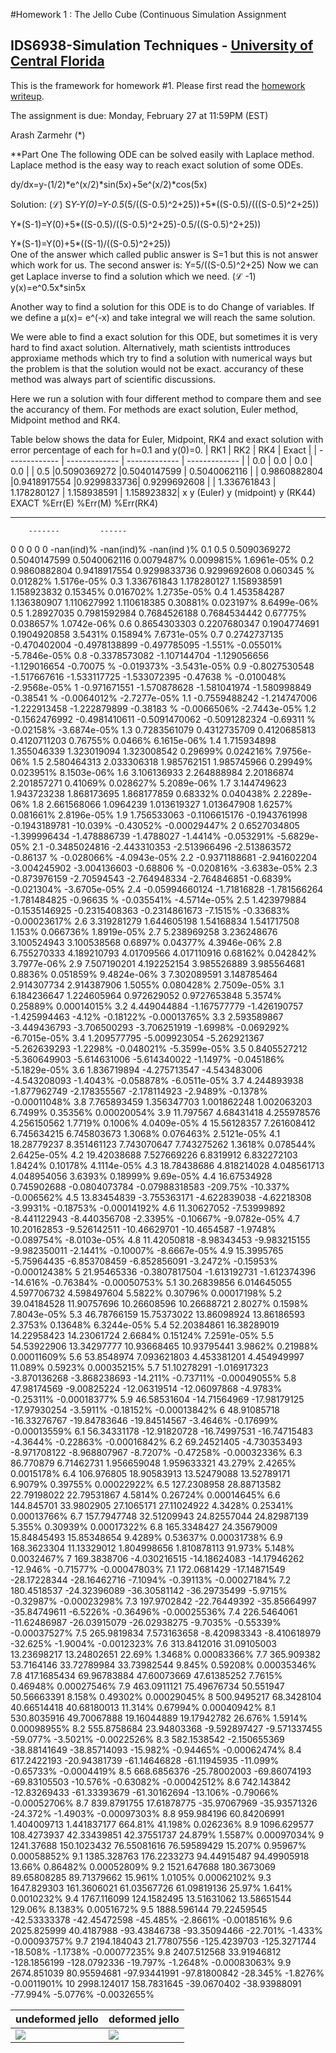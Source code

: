 #Homework 1 : The Jello Cube (Continuous Simulation Assignment
## IDS6938-Simulation Techniques - [University of Central Florida](http://www.ist.ucf.edu/grad/)


This is the framework for homework #1. Please first read the [homework writeup](HomeWork%231.pdf).

The assignment is due: Monday, February 27 at 11:59PM (EST)


Arash Zarmehr (*)



**Part One 
The following ODE can be solved easily with Laplace method. Laplace method is the easy way to reach exact solution of some ODEs.

dy/dx=y-(1/2)*e^(x/2)*sin⁡(5x)+5e^(x/2)*cos⁡(5x)

Solution:
(ℒ) 
S*Y-Y(0)=Y-0.5*(5/((S-0.5)^2+25))+5*((S-0.5)/(((S-0.5)^2+25))

Y*(S-1)=Y(0)+5*((S-0.5)/((S-0.5)^2+25)-0.5/((S-0.5)^2+25))

Y*(S-1)=Y(0)+5*((S-1)/((S-0.5)^2+25))  
One of the answer which called public answer is S=1 but this is not answer which work for us. 
The second answer is:
Y=5/((S-0.5)^2+25)
Now we can get Laplace inverse to find a solution which we need.
(ℒ -1)
y(x)=e^0.5x*sin⁡5x


Another way to find a solution for this ODE is to do Change of variables.
If we define a µ(x)= e^(-x)   and take integral we will reach the same solution.

We were able to find a exact solution for this ODE, but sometimes it is very hard to find axact solution. Alternatively, math scientists inttroduces approxiame methods which try to find a solution with numerical ways but the problem is that the solution would not be exact. accurancy of these method was always part of scientific discussions. 

Here we run a solution with four different method to compare them and see the accurancy of them. For methods are exact solution, Euler method, Midpoint method and RK4.

Table below shows the data for Euler, Midpoint, RK4 and exact solution with error percentage of each for h=0.1 and y(0)=0.
| RK1  | RK2 | RK4 | Exact |
| ------------- | ------------- | ------------- | ------------- |
| 0.0  | 0.0 | 0.0 | 0.0 |
| 0.5  |0.5090369272 |0.5040147599 |  0.5040062116 |
| 0.9860882804  |0.9418917554  |0.9299833736|  0.9299692608 |
| 1.336761843  | 1.178280127 | 1.158938591 | 1.158923832|
x       y (Euler)       y (midpoint)    y (RK44)        EXACT           %Err(E)
        %Err(M)         %Err(RK4)
----    ----------      ----------      ----------      ----------      -------
        -------         ------
0       0       0       0       0       -nan(ind)%      -nan(ind)%      -nan(ind
)%
0.1     0.5     0.5090369272    0.5040147599    0.5040062116    0.0079487%
0.0099815%      1.6961e-05%
0.2     0.9860882804    0.9418917554    0.9299833736    0.9299692608    0.060345
%       0.01282%        1.5176e-05%
0.3     1.336761843     1.178280127     1.158938591     1.158923832     0.15345%
        0.016702%       1.2735e-05%
0.4     1.453584287     1.136380907     1.110627992     1.110618385     0.30881%
        0.023197%       8.6499e-06%
0.5     1.28927035      0.7981592984    0.7684526188    0.7684534442    0.67775%
        0.038657%       1.0742e-06%
0.6     0.8654303303    0.2207680347    0.1904774691    0.1904920858    3.5431%
0.15894%        7.6731e-05%
0.7     0.2742737135    -0.470402004    -0.4978138899   -0.497785095    -1.551%
-0.05501%       -5.7846e-05%
0.8     -0.3378573082   -1.107144704    -1.129056656    -1.129016654    -0.70075
%       -0.019373%      -3.5431e-05%
0.9     -0.8027530548   -1.517667616    -1.533117725    -1.533072395    -0.47638
%       -0.010048%      -2.9568e-05%
1       -0.971671551    -1.570878628    -1.581041974    -1.580998849    -0.38541
%       -0.0064012%     -2.7277e-05%
1.1     -0.7559488242   -1.214747006    -1.222913458    -1.222879899    -0.38183
%       -0.0066506%     -2.7443e-05%
1.2     -0.1562476992   -0.4981410611   -0.5091470062   -0.5091282324   -0.69311
%       -0.02158%       -3.6874e-05%
1.3     0.7283561079    0.4312735709    0.4120685813    0.4120711203    0.76755%
        0.0466% 6.1615e-06%
1.4     1.715934898     1.355046339     1.323019094     1.323008542     0.29699%
        0.024216%       7.9756e-06%
1.5     2.580464313     2.033306318     1.985762151     1.985745966     0.29949%
        0.023951%       8.1503e-06%
1.6     3.106136933     2.264888984     2.20186874      2.201857271     0.41069%
        0.028627%       5.2089e-06%
1.7     3.144749623     1.943723238     1.868173695     1.868177859     0.68332%
        0.040438%       2.2289e-06%
1.8     2.661568066     1.0964239       1.013619327     1.013647908     1.6257%
0.081661%       2.8196e-05%
1.9     1.756533063     -0.1106615176   -0.1943761998   -0.1943189781   -10.039%
        -0.43052%       -0.00029447%
2       0.6527034805    -1.399996434    -1.478886739    -1.4788027      -1.4414%
        -0.053291%      -5.6829e-05%
2.1     -0.3485024816   -2.443310353    -2.513966496    -2.513863572    -0.86137
%       -0.028066%      -4.0943e-05%
2.2     -0.9371188681   -2.941602204    -3.004245902    -3.004136603    -0.68806
%       -0.020816%      -3.6383e-05%
2.3     -0.873976159    -2.70594543     -2.764948334    -2.764846851    -0.6839%
        -0.021304%      -3.6705e-05%
2.4     -0.05994660124  -1.71816828     -1.781566264    -1.781484825    -0.96635
%       -0.035541%      -4.5714e-05%
2.5     1.423979884     -0.1535146925   -0.2315408363   -0.2314861673   -7.1515%
        -0.33683%       -0.00023617%
2.6     3.319281279     1.644605198     1.54168834      1.541717508     1.153%
0.066736%       1.8919e-05%
2.7     5.238969258     3.236248676     3.100524943     3.100538568     0.6897%
0.04377%        4.3946e-06%
2.8     6.755270333     4.189210793     4.01709566      4.017110916     0.68162%
        0.042842%       3.7977e-06%
2.9     7.507190201     4.192252154     3.985526889     3.985564681     0.8836%
0.051859%       9.4824e-06%
3       7.302089591     3.148785464     2.914307734     2.914387906     1.5055%
0.080428%       2.7509e-05%
3.1     6.184236647     1.224605964     0.972629052     0.9727653848    5.3574%
0.25889%        0.00014015%
3.2     4.449044884     -1.167577779    -1.426190757    -1.425994463    -4.12%
-0.18122%       -0.00013765%
3.3     2.593589867     -3.449436793    -3.706500293    -3.706251919    -1.6998%
        -0.069292%      -6.7015e-05%
3.4     1.209577795     -5.009923054    -5.262921367    -5.262639293    -1.2298%
        -0.048021%      -5.3599e-05%
3.5     0.8405527212    -5.360649903    -5.614631006    -5.614340022    -1.1497%
        -0.045186%      -5.1829e-05%
3.6     1.836719894     -4.275713547    -4.543483006    -4.543208093    -1.4043%
        -0.058878%      -6.0511e-05%
3.7     4.244893938     -1.877962749    -2.178355567    -2.178114923    -2.9489%
        -0.1378%        -0.00011048%
3.8     7.765893459     1.356347703     1.001862248     1.002063203     6.7499%
0.35356%        0.00020054%
3.9     11.797567       4.68431418      4.255978576     4.256150562     1.7719%
0.1006% 4.0409e-05%
4       15.56128357     7.261608412     6.745634215     6.745803673     1.3068%
0.076463%       2.5121e-05%
4.1     18.28779237     8.351461123     7.743070647     7.743275262     1.3618%
0.078544%       2.6425e-05%
4.2     19.42038688     7.527669226     6.8319912       6.832272103     1.8424%
0.10178%        4.1114e-05%
4.3     18.78438686     4.818214028     4.048561713     4.048954056     3.6393%
0.18999%        9.69e-05%
4.4     16.67534928     0.745902688     -0.0804073784   -0.07988318583  -209.75%
        -10.337%        -0.006562%
4.5     13.83454839     -3.755363171    -4.622839038    -4.62218308     -3.9931%
        -0.18753%       -0.00014192%
4.6     11.30627052     -7.53999892     -8.441122943    -8.440356708    -2.3395%
        -0.10667%       -9.0782e-05%
4.7     10.20162853     -9.526142511    -10.46629701    -10.4654587     -1.9748%
        -0.089754%      -8.0103e-05%
4.8     11.42050818     -8.98343453     -9.983215155    -9.982350011    -2.1441%
        -0.10007%       -8.6667e-05%
4.9     15.3995765      -5.75964435     -6.853708459    -6.852856091    -3.2472%
        -0.15953%       -0.00012438%
5       21.95465336     -0.3807817504   -1.613192731    -1.612374396    -14.616%
        -0.76384%       -0.00050753%
5.1     30.26839856     6.014645055     4.597706732     4.598497604     5.5822%
0.30796%        0.00017198%
5.2     39.04184528     11.90757696     10.26608596     10.26688721     2.8027%
0.1598% 7.8043e-05%
5.3     46.78766159     15.75373022     13.86098924     13.86186593     2.3753%
0.13648%        6.3244e-05%
5.4     52.20384861     16.38289019     14.22958423     14.23061724     2.6684%
0.15124%        7.2591e-05%
5.5     54.53922906     13.34297777     10.93668465     10.93795441     3.9862%
0.21988%        0.00011609%
5.6     53.8548974      7.093621803     4.453381201     4.454949997     11.089%
0.5923% 0.00035215%
5.7     51.10278291     -1.016917323    -3.870136268    -3.868238693    -14.211%
        -0.73711%       -0.00049055%
5.8     47.98174569     -9.00825224     -12.06319514    -12.06097868    -4.9783%
        -0.25311%       -0.00018377%
5.9     46.58531604     -14.71564969    -17.98179125    -17.97930254    -3.5911%
        -0.18152%       -0.00013842%
6       48.91085718     -16.33276767    -19.84783646    -19.84514567    -3.4646%
        -0.17699%       -0.00013559%
6.1     56.34331178     -12.91820728    -16.74997531    -16.74715483    -4.3644%
        -0.22863%       -0.00016842%
6.2     69.24521405     -4.730353493    -8.971708122    -8.968807967    -8.7207%
        -0.47258%       -0.00032336%
6.3     86.770879       6.71462731      1.956659048     1.959633321     43.279%
2.4265% 0.0015178%
6.4     106.976805      18.90583913     13.52479088     13.52789171     6.9079%
0.39755%        0.00022922%
6.5     127.2308958     28.88713582     22.79198022     22.79531867     4.5814%
0.26724%        0.00014645%
6.6     144.845701      33.9802905      27.1065171      27.11024922     4.3428%
0.25341%        0.00013766%
6.7     157.7947748     32.51209943     24.82557044     24.82987139     5.355%
0.30939%        0.00017322%
6.8     165.3348427     24.35679009     15.84845493     15.85348654     9.4289%
0.53637%        0.00031738%
6.9     168.3623304     11.13329012     1.804998656     1.810878113     91.973%
5.148%  0.0032467%
7       169.3838706     -4.030216515    -14.18624083    -14.17946262    -12.946%
        -0.71577%       -0.00047803%
7.1     172.0681429     -17.14871549    -28.17228344    -28.16462716    -7.1094%
        -0.39113%       -0.00027184%
7.2     180.4518537     -24.32396089    -36.30581142    -36.29735499    -5.9715%
        -0.32987%       -0.00023298%
7.3     197.9702842     -22.76449392    -35.85664997    -35.84749611    -6.5226%
        -0.36496%       -0.00025536%
7.4     226.5464061     -11.62486987    -26.03915079    -26.02938275    -9.7035%
        -0.55339%       -0.00037527%
7.5     265.9819834     7.573163658     -8.420983343    -8.410618979    -32.625%
        -1.9004%        -0.0012323%
7.6     313.8412016     31.09105003     13.23698217     13.24802651     22.69%
1.3468% 0.00083366%
7.7     365.909382      53.7164146      33.72789984     33.73982544     9.845%
0.59208%        0.00035346%
7.8     417.1685434     69.96783884     47.60073669     47.61385252     7.7615%
0.46948%        0.00027546%
7.9     463.0911121     75.49676734     50.551947       50.56663391     8.158%
0.49302%        0.00029045%
8       500.9495217     68.3428104      40.66514418     40.68180013     11.314%
0.67994%        0.00040942%
8.1     530.8035916     49.70067888     19.16044889     19.17942782     26.676%
1.5914% 0.00098955%
8.2     555.8758684     23.94803368     -9.592897427    -9.571337455    -59.077%
        -3.5021%        -0.0022526%
8.3     582.1538542     -2.150655369    -38.88141649    -38.85714093    -15.982%
        -0.94465%       -0.00062474%
8.4     617.2422193     -20.94381739    -61.14646828    -61.11945935    -11.099%
        -0.65733%       -0.0004419%
8.5     668.6856376     -25.78002003    -69.86074193    -69.83105503    -10.576%
        -0.63082%       -0.00042512%
8.6     742.143842      -12.83269433    -61.33393679    -61.30162694    -13.106%
        -0.79066%       -0.00052706%
8.7     839.8791755     17.61878775     -35.97067969    -35.93571326    -24.372%
        -1.4903%        -0.00097303%
8.8     959.984196      60.84206991     1.404009713     1.441837177     664.81%
41.198% 0.026236%
8.9     1096.629577     108.4273937     42.33439851     42.37551737     24.879%
1.5587% 0.00097034%
9       1241.37688      150.1023432     76.55081616     76.59589429     15.207%
0.95967%        0.00058852%
9.1     1385.328763     176.2233273     94.44915487     94.49905918     13.66%
0.86482%        0.00052809%
9.2     1521.647688     180.3673069     89.65808285     89.71379662     15.961%
1.0105% 0.00062102%
9.3     1647.829303     161.3606021     61.03567726     61.09819136     25.97%
1.641%  0.0010232%
9.4     1767.116099     124.1582495     13.51631062     13.58651544     129.06%
8.1383% 0.0051672%
9.5     1888.596144     79.22459545     -42.53333378    -42.45472598    -45.485%
        -2.8661%        -0.0018516%
9.6     2025.825999     40.4187988      -93.43846738    -93.35094466    -22.701%
        -1.433% -0.00093757%
9.7     2194.184043     21.77807556     -125.4239703    -125.3271744    -18.508%
        -1.1738%        -0.00077235%
9.8     2407.512568     33.91946812     -128.1856199    -128.0792336    -19.797%
        -1.2648%        -0.00083063%
9.9     2674.851039     80.95594681     -97.93441991    -97.81800842    -28.345%
        -1.8276%        -0.0011901%
10      2998.124017     158.7831645     -39.0670402     -38.93988091    -77.994%
        -5.0776%        -0.0032655%









| undeformed jello  | deformed jello |
| ------------- | ------------- |
| ![](images/undeformed3.png?raw=true)  | ![](images/deformed3.png?raw=true) |

